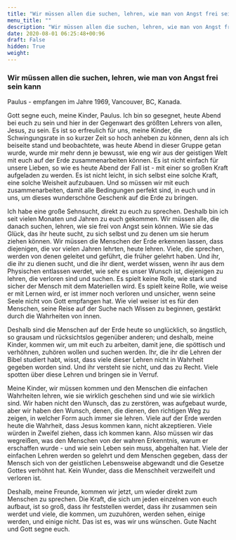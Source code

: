 ```yaml
---
title: "Wir müssen allen die suchen, lehren, wie man von Angst frei sein kann"
menu_title: ""
description: "Wir müssen allen die suchen, lehren, wie man von Angst frei sein kann"
date: 2020-08-01 06:25:48+00:96
draft: False
hidden: True
weight:
---
```

### Wir müssen allen die suchen, lehren, wie man von Angst frei sein kann

Paulus - empfangen im Jahre 1969, Vancouver, BC, Kanada.

Gott segne euch, meine Kinder, Paulus. Ich bin so gesegnet, heute Abend bei euch zu sein und hier in der Gegenwart des größten Lehrers von allen, Jesus, zu sein. Es ist so erfreulich für uns, meine Kinder, die Schwingungsrate in so kurzer Zeit so hoch anheben zu können, denn als ich beiseite stand und beobachtete, was heute Abend in dieser Gruppe getan wurde, wurde mir mehr denn je bewusst, wie eng wir aus der geistigen Welt mit euch auf der Erde zusammenarbeiten können. Es ist nicht einfach für unsere Lieben, so wie es heute Abend der Fall ist - mit einer so großen Kraft aufgeladen zu werden. Es ist nicht leicht, in sich selbst eine solche Kraft, eine solche Weisheit aufzubauen. Und so müssen wir mit euch zusammenarbeiten, damit alle Bedingungen perfekt sind, in euch und in uns, um dieses wunderschöne Geschenk auf die Erde zu bringen.

Ich habe eine große Sehnsucht, direkt zu euch zu sprechen. Deshalb bin ich seit vielen Monaten und Jahren zu euch gekommen. Wir müssen alle, die danach suchen, lehren, wie sie frei von Angst sein können. Wie sie das Glück, das ihr heute sucht, zu sich selbst und zu denen um sie herum ziehen können. Wir müssen die Menschen der Erde erkennen lassen, dass diejenigen, die vor vielen Jahren lehrten, heute lehren. Viele, die sprechen, werden von denen geleitet und geführt, die früher gelehrt haben. Und ihr, die ihr zu dienen sucht, und die ihr dient, werdet wissen, wenn ihr aus dem Physischen entlassen werdet, wie sehr es unser Wunsch ist, diejenigen zu lehren, die verloren sind und suchen. Es spielt keine Rolle, wie stark und sicher der Mensch mit dem Materiellen wird. Es spielt keine Rolle, wie weise er mit Lernen wird, er ist immer noch verloren und unsicher, wenn seine Seele nicht von Gott empfangen hat. Wie viel weiser ist es für den Menschen, seine Reise auf der Suche nach Wissen zu beginnen, gestärkt durch die Wahrheiten von innen.

Deshalb sind die Menschen auf der Erde heute so unglücklich, so ängstlich, so grausam und rücksichtslos gegenüber anderen; und deshalb, meine Kinder, kommen wir, um mit euch zu arbeiten, damit jene, die spöttisch und verhöhnen, zuhören wollen und suchen werden. Ihr, die ihr die Lehren der Bibel studiert habt, wisst, dass viele dieser Lehren nicht in Wahrheit gegeben worden sind. Und ihr versteht sie nicht, und das zu Recht. Viele spotten über diese Lehren und bringen sie in Verruf.

Meine Kinder, wir müssen kommen und den Menschen die einfachen Wahrheiten lehren, wie sie wirklich geschehen sind und wie sie wirklich sind. Wir haben nicht den Wunsch, das zu zerstören, was aufgebaut wurde, aber wir haben den Wunsch, denen, die dienen, den richtigen Weg zu zeigen, in welcher Form auch immer sie lehren. Viele auf der Erde werden heute die Wahrheit, dass Jesus kommen kann, nicht akzeptieren. Viele würden in Zweifel ziehen, dass ich kommen kann. Also müssen wir das wegreißen, was den Menschen von der wahren Erkenntnis, warum er erschaffen wurde - und wie sein Leben sein muss, abgehalten hat. Viele der einfachen Lehren werden so gelehrt und dem Menschen gegeben, dass der Mensch sich von der geistlichen Lebensweise abgewandt und die Gesetze Gottes verhöhnt hat. Kein Wunder, dass die Menschheit verzweifelt und verloren ist.

Deshalb, meine Freunde, kommen wir jetzt, um wieder direkt zum Menschen zu sprechen. Die Kraft, die sich um jeden einzelnen von euch aufbaut, ist so groß, dass ihr feststellen werdet, dass ihr zusammen sein werdet und viele, die kommen, um zuzuhören, werden sehen, einige werden, und einige nicht. Das ist es, was wir uns wünschen. Gute Nacht und Gott segne euch.
